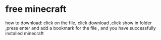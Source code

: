 # free minecraft
how to download:
click on the file,
click download
,click show in folder
,press enter and add a bookmark for the file
, and you have successfully installed minecraft
